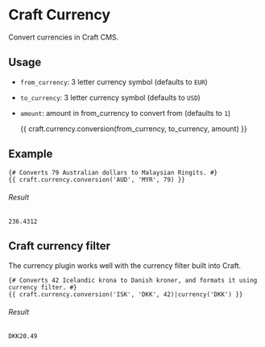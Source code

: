 # Craft Currency

Convert currencies in Craft CMS.

## Usage

* `from_currency`: 3 letter currency symbol (defaults to `EUR`)
* `to_currency`: 3 letter currency symbol (defaults to `USD`)
* `amount`: amount in from_currency to convert from (defaults to `1`)

	{{ craft.currency.conversion(from_currency, to_currency, amount) }}

## Example

	{# Converts 79 Australian dollars to Malaysian Ringits. #}
	{{ craft.currency.conversion('AUD', 'MYR', 79) }}

###### Result

	236.4312

## Craft currency filter

The currency plugin works well with the currency filter built into Craft.

	{# Converts 42 Icelandic krona to Danish kroner, and formats it using currency filter. #}
	{{ craft.currency.conversion('ISK', 'DKK', 42)|currency('DKK') }}

###### Result

	DKK20.49